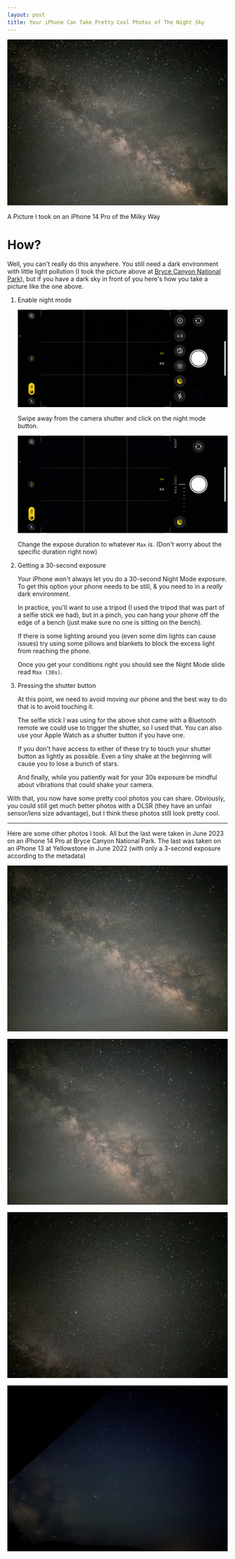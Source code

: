 ```yaml
---
layout: post
title: Your iPhone Can Take Pretty Cool Photos of The Night Sky
---
```


![Milky Way Photo Taken on an iPhone](/assets/night_sky_photos/IMG_2102.webp)

A Picture I took on an iPhone 14 Pro of the Milky Way

# How?

Well, you can't really do this anywhere. You still need a dark environment with little light pollution (I took the picture above at [Bryce Canyon National Park](https://www.nps.gov/brca/index.htm)), but if you have a dark sky in front of you here's how you take a picture like the one above.

1. Enable night mode

    ![Finding the night mode button](/assets/night_sky_photos/IMG_4179.PNG)

    Swipe away from the camera shutter and click on the night mode button.

    ![Night mode at the longest expose setting](/assets/night_sky_photos/IMG_4180.PNG)

    Change the expose duration to whatever `Max` is. (Don't worry about the specific duration right now) 
    
2. Getting a 30-second exposure

    Your iPhone won't always let you do a 30-second Night Mode exposure. To get this option your phone needs to be still, & you need to in a *really* dark environment.
    
    In practice, you'll want to use a tripod (I used the tripod that was part of a selfie stick we had), but in a pinch, you can hang your phone off the edge of a bench (just make sure no one is sitting on the bench).

    If there is some lighting around you (even some dim lights can cause issues) try using some pillows and blankets to block the excess light from reaching the phone.

    Once you get your conditions right you should see the Night Mode slide read `Max (30s)`.

3. Pressing the shutter button

    At this point, we need to avoid moving our phone and the best way to do that is to avoid touching it.

    The selfie stick I was using for the above shot came with a Bluetooth remote we could use to trigger the shutter, so I used that. You can also use your Apple Watch as a shutter button if you have one. 
    
    If you don't have access to either of these try to touch your shutter button as lightly as possible. Even a tiny shake at the beginning will cause you to lose a bunch of stars.
    
    And finally, while you patiently wait for your 30s exposure be mindful about vibrations that could shake your camera.
    
    
With that, you now have some pretty cool photos you can share. Obviously, you could still get much better photos with a DLSR (they have an unfair sensor/lens size advantage), but I think these photos still look pretty cool.

-----

Here are some other photos I took. All but the last were taken in June 2023 on an iPhone 14 Pro at Bryce Canyon National Park. The last was taken on an iPhone 13 at Yellowstone in June 2022 (with only a 3-second exposure according to the metadata)

![](/assets/night_sky_photos/IMG_2099.webp)

![](/assets/night_sky_photos/IMG_2100.webp)

![](/assets/night_sky_photos/IMG_2104.webp)

![](/assets/night_sky_photos/IMG_4713.webp)